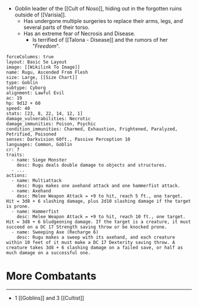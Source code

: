 - Goblin leader of the [[Cult of Noso]], hiding out in the forgotten ruins outside of [[Varisia]].
	- Has undergone multiple surgeries to replace their arms, legs, and several parts of their torso.
	- Has an extreme fear of Necrosis and Disease.
		- Is terrified of [[Talona - Disease]] and the rumors of her "*Freedom*".


```statblock
forceColumns: true
layout: Basic 5e Layout
image: [[Wikilink To Image]]
name: Rugu, Ascended From Flesh
size: Large, [[Size Chart]]
type: Goblin
subtype: Cyborg
alignment: Lawful Evil
ac: 19
hp: 9d12 + 60
speed: 40
stats: [23, 8, 22, 14, 12, 1]
damage_vulnerabilities: Necrotic
damage_immunities: Poison, Psychic
condition_immunities: Charmed, Exhaustion, Frightened, Paralyzed, Petrified, Poisoned
senses: Darkvision 60ft., Passive Perception 10
languages: Common, Goblin
cr: 7
traits:
  - name: Siege Monster
    desc: Rugu deals double damage to objects and structures.
  - ...
actions:
  - name: Multiattack
    desc: Rugu makes one axehand attack and one hammerfist attack.
  - name: Axehand
    desc: Melee Weapon Attack = +9 to hit, reach 5 ft., one target. Hit = 3d8 + 6 slashing damage, plus 2d10 slashing damage if the target is prone.
  - name: Hammerfist
    desc: Melee Weapon Attack = +9 to hit, reach 10 ft., one target. Hit = 3d8 + 6 bludgeoning damage. If the target is a creature, it must succeed on a DC 17 Strength saving throw or be knocked prone.
  - name: Sweeping Axe (Recharge 6)
    desc: Rugu makes a sweep with its axehand, and each creature within 10 feet of it must make a DC 17 Dexterity saving throw. A creature takes 3d8 + 6 slashing damage on a failed save, or half as much damage on a successful one.
```

# More Combatants
---
- 1 [[Goblins]] and 3 [[Cultist]]